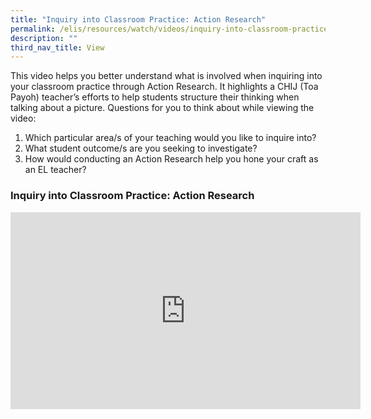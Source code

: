 ```yaml
---
title: "Inquiry into Classroom Practice: Action Research"
permalink: /elis/resources/watch/videos/inquiry-into-classroom-practice-action-research/
description: ""
third_nav_title: View
---
```

This video helps you better understand what is involved when inquiring into your classroom practice through Action Research. It highlights a CHIJ (Toa Payoh) teacher’s efforts to help students structure their thinking when talking about a picture. Questions for you to think about while viewing the video:

1.  Which particular area/s of your teaching would you like to inquire into?
2.  What student outcome/s are you seeking to investigate?
3.  How would conducting an Action Research help you hone your craft as an EL teacher?

### Inquiry into Classroom Practice: Action Research

<iframe width="560" height="315" src="https://www.youtube.com/embed/13UAu5p7mfo" title="YouTube video player" frameborder="0" allow="accelerometer; autoplay; clipboard-write; encrypted-media; gyroscope; picture-in-picture" allowfullscreen=""></iframe>